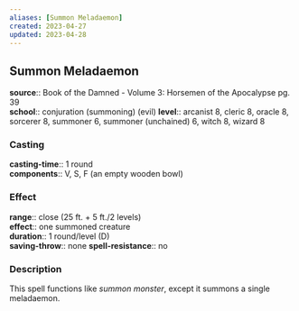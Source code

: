 ```yaml
---
aliases: [Summon Meladaemon]
created: 2023-04-27
updated: 2023-04-28
---
```


## Summon Meladaemon

**source**:: Book of the Damned - Volume 3: Horsemen of the Apocalypse pg. 39  
**school**:: conjuration (summoning) (evil)
**level**:: arcanist 8, cleric 8, oracle 8, sorcerer 8, summoner 6, summoner (unchained) 6, witch 8, wizard 8

### Casting

**casting-time**:: 1 round  
**components**:: V, S, F (an empty wooden bowl)

### Effect

**range**:: close (25 ft. + 5 ft./2 levels)  
**effect**:: one summoned creature  
**duration**:: 1 round/level (D)  
**saving-throw**:: none
**spell-resistance**:: no

### Description

This spell functions like *summon monster*, except it summons a single meladaemon.
